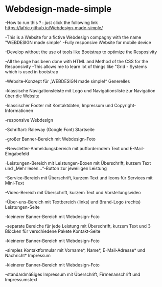 # Webdesign-made-simple
-How to run this ? : just click the following link https://lafric.github.io/Webdesign-made-simple/

-This is a Website for a fictive Webdesign compagny with the name "WEBDESIGN made simple" -Fully responsive Website for mobile device

-Develop without the use of tools like Bootstrap to optimize the Resposivity

-All the page has been done with HTML and Method of the CSS for the Responsivity -This allows me to learn lot of things like "Grid - Systems which is used in bootstrap

-Website-Konzept für „WEBDESIGN made simple!“ Generelles

-klassische Navigationsleiste mit Logo und Navigationsliste zur Navigation über die Website

-klassischer Footer mit Kontaktdaten, Impressum und Copyright-Informationen

-responsive Webdesign

-Schriftart: Raleway (Google Font) Startseite

-großer Banner-Bereich mit Webdesign-Foto

-Newsletter-Anmeldungsbereich mit aufforderndem Text und E-Mail-Eingabefeld

-Leistungen-Bereich mit Leistungen-Boxen mit Überschrift, kurzem Text und „Mehr lesen…“-Button zur jeweiligen Leistung

-Service-Bereich mit Überschrift, kurzem Text und Icons für Services mit Mini-Text

-Video-Bereich mit Überschrift, kurzem Text und Vorstellungsvideo

-Über-uns-Bereich mit Textbereich (links) und Brand-Logo (rechts) Leistungen-Seite

-kleinerer Banner-Bereich mit Webdesign-Foto

-separate Bereiche für jede Leistung mit Überschrift, kurzem Text und 3 Blöcken für verschiedene Pakete Kontakt-Seite

-kleinerer Banner-Bereich mit Webdesign-Foto

-simples Kontaktformular mit Vorname*, Name*, E-Mail-Adresse* und Nachricht* Impressum

-kleinerer Banner-Bereich mit Webdesign-Foto

-standardmäßiges Impressum mit Überschrift, Firmenanschrift und Impressumstext
